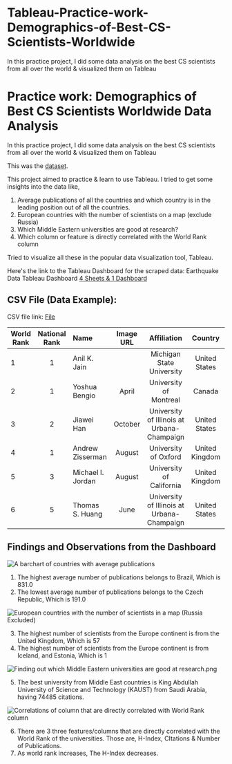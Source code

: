 # Tableau-Practice-work-Demographics-of-Best-CS-Scientists-Worldwide
In this practice project, I did some data analysis on the best CS scientists from all over the world & visualized them on Tableau 


# Practice work: Demographics of Best CS Scientists Worldwide Data Analysis
In this practice project, I did some data analysis on the best CS scientists from all over the world & visualized them on Tableau 

This was the [dataset](https://github.com/RezuwanHassan262/Tableau-Practice-work-Demographics-of-Best-CS-Scientists-Worldwide/blob/main/best_cs_scientist_details.csv).

This project aimed to practice & learn to use Tableau. I tried to get some insights into the data like,

1. Average publications of all the countries and which country is in the leading position out of all the countries.
2. European countries with the number of scientists on a map (exclude Russia)
3. Which Middle Eastern universities are good at research?
4. Which column or feature is directly correlated with the World Rank column

Tried to visualize all these in the popular data visualization tool, Tableau.


Here's the link to the Tableau Dashboard for the scraped data: Earthquake Data Tableau Dashboard [4 Sheets & 1 Dashboard](https://public.tableau.com/app/profile/md.reuzwan.hassan/viz/PracticeworkDemographicsofBestCSScientistsWorldwide/DemographicsofBestCSScientistsWorldwide)


## CSV File (Data Example):

CSV file link: [File](https://github.com/RezuwanHassan262/Last-100-plus-years-Earthquake-Data-Analysis/blob/main/EarthquakeData.csv)

| World Rank    | National Rank  | Name              | Image URL| Affiliation  | Country	   | H-Index  | Citations | #DBLP  |
| ------------- |:--------------:|:------------------|:--------:|:-----------:|:------------:|:-------------:|:-------------:|:----------:|	
| 1             | 1	             | Anil K. Jain      |          |	Michigan State University	 | United States     | 201          |	247416	      | 867   |
| 2             | 1	             | Yoshua Bengio     |April     | University of Montreal	   | Canada          | 197          |	637950         | 715           |
| 3             | 2              | Jiawei Han        |October   | University of Illinois at Urbana-Champaign	       | United States        | 184	        | 205519	        | 993	|
| 4	            | 1	             | Andrew Zisserman  |August	  | University of Oxford	     | United Kingdom        | 175	      | 301948	      |596	|
| 5             | 3	             | Michael I. Jordan |August	  | University of California	 | United Kingdom        | 164          | 201905          | 612|
| 6             | 5	             | Thomas S. Huang   |June      | University of Illinois at Urbana-Champaign         | United States         | 163          | 118676          | 1068 |

## Findings and Observations from the Dashboard

![A barchart of countries with average publications](https://raw.githubusercontent.com/RezuwanHassan262/Tableau-Practice-work-Demographics-of-Best-CS-Scientists-Worldwide/main/A%20barchart%20of%20countries%20with%20average%20publications.png)

1. The highest average number of publications belongs to Brazil, Which is 831.0
2. The lowest average number of publications belongs to the Czech Republic, Which is 191.0


![European countries with the number of scientists in a map (Russia Excluded)](https://raw.githubusercontent.com/RezuwanHassan262/Tableau-Practice-work-Demographics-of-Best-CS-Scientists-Worldwide/main/European%20countries%20with%20the%20number%20of%20scientists%20in%20a%20map%20(Russia%20Excluded).png)

3. The highest number of scientists from the Europe continent is from the United Kingdom, Which is 57
4. The highest number of scientists from the Europe continent is from Iceland, and Estonia, Which is 1


![Finding out which Middle Eastern universities are good at research.png](https://raw.githubusercontent.com/RezuwanHassan262/Tableau-Practice-work-Demographics-of-Best-CS-Scientists-Worldwide/main/Finding%20out%20which%20Middle%20Eastern%20universities%20are%20good%20at%20research.png)

5. The best university from Middle East countries is King Abdullah University of Science and Technology (KAUST) from Saudi Arabia, having 74485 citations.


![Correlations of column that are directly correlated with World Rank column](https://raw.githubusercontent.com/RezuwanHassan262/Tableau-Practice-work-Demographics-of-Best-CS-Scientists-Worldwide/main/Correlations%20of%20column%20that%20are%20directly%20correlated%20with%20World%20Rank%20column.png)

6. There are 3 three features/columns that are directly correlated with the World Rank of the universities. Those are, H-Index, CItations & Number of Publications.
7. As world rank increases, The H-Index decreases.

